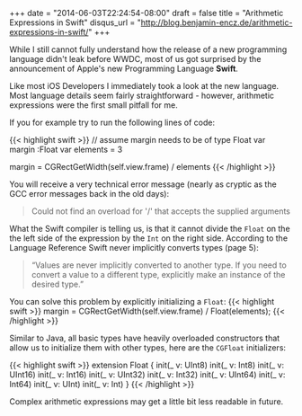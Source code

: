 +++
date = "2014-06-03T22:24:54-08:00"
draft = false
title = "Arithmetic Expressions in Swift"
disqus_url = "http://blog.benjamin-encz.de/arithmetic-expressions-in-swift/"
+++

While I still cannot fully understand how the release of a new programming language didn't leak before WWDC, most of us got surprised by the announcement of Apple's new Programming Language **Swift**.

Like most iOS Developers I immediately took a look at the new language. Most language details seem fairly straightforward - however, arithmetic expressions were the first small pitfall for me.

<!--more-->

If you for example try to run the following lines of code:

{{< highlight swift >}}
// assume margin needs to be of type Float
var margin :Float
var elements = 3

margin = CGRectGetWidth(self.view.frame) / elements
{{< /highlight >}}

You will receive a very technical error message (nearly as cryptic as the GCC error messages back in the old days):
> Could not find an overload for '/' that accepts the supplied arguments

What the Swift compiler is telling us, is that it cannot divide the `Float` on the the left side of the expression by the `Int` on the right side. According to the Language Reference Swift never implicitly converts types (page 5):

> “Values are never implicitly converted to another type. If you need to convert a value to a different type, explicitly make an instance of the desired type.”

You can solve this problem by explicitly initializing a `Float`:
{{< highlight swift >}}
margin = CGRectGetWidth(self.view.frame) / Float(elements);
{{< /highlight >}}

Similar to Java, all basic types have heavily overloaded constructors that allow us to initialize them with other types, here are the `CGFloat` initializers:

{{< highlight swift >}}
extension Float {
	init(_ v: UInt8)
	init(_ v: Int8)
	init(_ v: UInt16)
	init(_ v: Int16)
	init(_ v: UInt32)
	init(_ v: Int32)
	init(_ v: UInt64)
	init(_ v: Int64)
	init(_ v: UInt)
	init(_ v: Int)
}
{{< /highlight >}}

Complex arithmetic expressions may get a little bit less readable in future.
